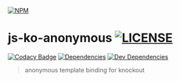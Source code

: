 
[![NPM](https://nodei.co/npm/ko-anonymous.png?downloads=true)](https://nodei.co/npm/ko-anonymous/)

js-ko-anonymous [![LICENSE](https://img.shields.io/github/license/tsu-complete/js-ko-anonymous.svg)](https://github.com/tsu-complete/js-ko-anonymous/blob/master/LICENSE)
===

[![Codacy Badge](https://www.codacy.com/project/badge/c0bbbefc408947018ed233323ac0738b)](https://www.codacy.com/app/tsu-complete/js-ko-anonymous)
[![Dependencies](https://david-dm.org/tsu-complete/js-ko-anonymous.svg)](https://david-dm.org/tsu-complete/js-ko-anonymous)
[![Dev Dependencies](https://david-dm.org/tsu-complete/js-ko-anonymous/dev-status.svg)](https://david-dm.org/tsu-complete/js-ko-anonymous#info=devDependencies)

> anonymous template binding for knockout

